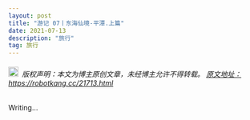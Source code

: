 ```yaml
---
layout: post
title: "游记 07丨东海仙境-平潭.上篇"
date: 2021-07-13 
description: "旅行"
tag: 旅行
---   
```


<h6><img src="https://robotkang-1257995526.cos.ap-chengdu.myqcloud.com/icon/copyright.png" alt="copyright" style="display:inline;margin-bottom: -5px;" width="20" height="20"> 版权声明：本文为博主原创文章，未经博主允许不得转载。
<a target="_blank" href="https://robotkang.cc/21713.html">原文地址：https://robotkang.cc/21713.html </a>
</h6>      


Writing...






  
